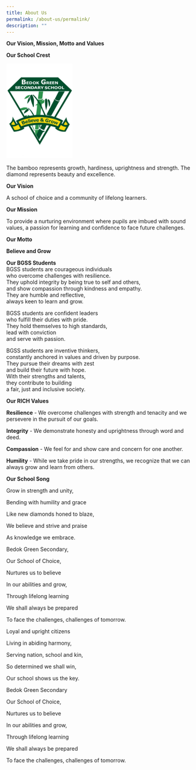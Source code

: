 ```yaml
---
title: About Us
permalink: /about-us/permalink/
description: ""
---
```

**Our Vision, Mission, Motto and Values**


**Our School Crest**


<img src="/images/BGSS-School-Crest.jpg"  
     style="width:35%">


The bamboo represents growth, hardiness, uprightness and strength. The diamond represents beauty and excellence.

**Our Vision**

A school of choice and a community of lifelong learners.

**Our Mission**

To provide a nurturing environment where pupils are imbued with sound values, a passion for learning and confidence to face future challenges.

**Our Motto**

**Believe and Grow**


**Our BGSS Students**<br>
BGSS students are courageous individuals<br>
who overcome challenges with resilience.<br>
They uphold integrity by being true to self and others,<br>
and show compassion through kindness and empathy.<br>
They are humble and reflective,<br>
always keen to learn and grow.<br>

BGSS students are confident leaders<br>
who fulfill their duties with pride.<br>
They hold themselves to high standards,<br>
lead with conviction<br>
and serve with passion.<br>

BGSS students are inventive thinkers,<br>
constantly anchored in values and driven by purpose.<br>
They pursue their dreams with zest<br>
and build their future with hope.<br>
With their strengths and talents,<br>
they contribute to building<br>
a fair, just and inclusive society.

**Our RICH Values**

**Resilience** -
We overcome challenges with strength and tenacity and we persevere in the pursuit of our goals.

**Integrity** - 
We demonstrate honesty and uprightness through word and deed.

**Compassion** - 
We feel for and show care and concern for one another.

**Humility** - 
While we take pride in our strengths, we recognize that we can always grow and learn from others.

**Our School Song**

Grow in strength and unity,

Bending with humility and grace

Like new diamonds honed to blaze,

We believe and strive and praise

As knowledge we embrace.

Bedok Green Secondary,

Our School of Choice,

Nurtures us to believe

In our abilities and grow,

Through lifelong learning

We shall always be prepared

To face the challenges, challenges of tomorrow.

Loyal and upright citizens

Living in abiding harmony,

Serving nation, school and kin,

So determined we shall win,

Our school shows us the key.

Bedok Green Secondary

Our School of Choice,

Nurtures us to believe

In our abilities and grow,

Through lifelong learning

We shall always be prepared

To face the challenges, challenges of tomorrow.